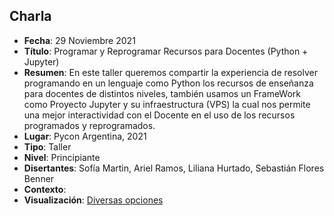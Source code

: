 ## Charla
* **Fecha**: 29 Noviembre 2021
* **Título**: Programar y Reprogramar Recursos para Docentes (Python + Jupyter)
* **Resumen**: En este taller queremos compartir la experiencia de resolver programando en un lenguaje como Python los recursos de enseñanza para docentes de distintos niveles, también usamos un FrameWork como Proyecto Jupyter y su infraestructura (VPS) la cual nos permite una mejor interactividad con el Docente en el uso de los recursos programados y reprogramados.
* **Lugar**: Pycon Argentina, 2021
* **Tipo**: Taller
* **Nivel**: Principiante
* **Disertantes**: Sofía Martin, Ariel Ramos, Liliana Hurtado, Sebastián Flores Benner
* **Contexto**: 
* **Visualización**: [Diversas opciones](https://sebastiandres.github.io/pycon_ar)